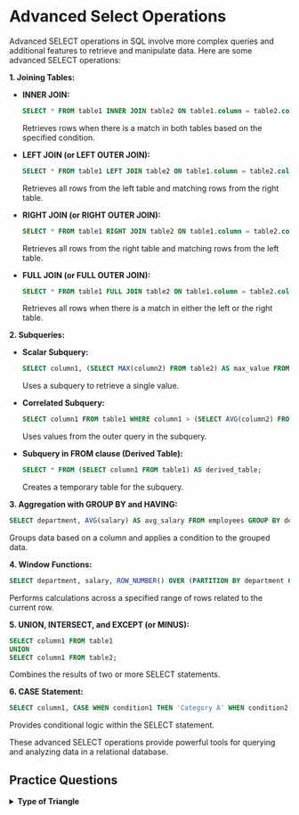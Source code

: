 #   Advanced Select Operations
Advanced SELECT operations in SQL involve more complex queries and additional features to retrieve and manipulate data. Here are some advanced SELECT operations:

**1. Joining Tables:**
   - **INNER JOIN:**
     ```sql
     SELECT * FROM table1 INNER JOIN table2 ON table1.column = table2.column;
     ```
     Retrieves rows when there is a match in both tables based on the specified condition.

   - **LEFT JOIN (or LEFT OUTER JOIN):**
     ```sql
     SELECT * FROM table1 LEFT JOIN table2 ON table1.column = table2.column;
     ```
     Retrieves all rows from the left table and matching rows from the right table.

   - **RIGHT JOIN (or RIGHT OUTER JOIN):**
     ```sql
     SELECT * FROM table1 RIGHT JOIN table2 ON table1.column = table2.column;
     ```
     Retrieves all rows from the right table and matching rows from the left table.

   - **FULL JOIN (or FULL OUTER JOIN):**
     ```sql
     SELECT * FROM table1 FULL JOIN table2 ON table1.column = table2.column;
     ```
     Retrieves all rows when there is a match in either the left or the right table.

**2. Subqueries:**
   - **Scalar Subquery:**
     ```sql
     SELECT column1, (SELECT MAX(column2) FROM table2) AS max_value FROM table1;
     ```
     Uses a subquery to retrieve a single value.

   - **Correlated Subquery:**
     ```sql
     SELECT column1 FROM table1 WHERE column1 > (SELECT AVG(column2) FROM table2 WHERE table2.id = table1.id);
     ```
     Uses values from the outer query in the subquery.

   - **Subquery in FROM clause (Derived Table):**
     ```sql
     SELECT * FROM (SELECT column1 FROM table1) AS derived_table;
     ```
     Creates a temporary table for the subquery.

**3. Aggregation with GROUP BY and HAVING:**
   ```sql
   SELECT department, AVG(salary) AS avg_salary FROM employees GROUP BY department HAVING AVG(salary) > 50000;
   ```
   Groups data based on a column and applies a condition to the grouped data.

**4. Window Functions:**
   ```sql
   SELECT department, salary, ROW_NUMBER() OVER (PARTITION BY department ORDER BY salary DESC) AS rank FROM employees;
   ```
   Performs calculations across a specified range of rows related to the current row.

**5. UNION, INTERSECT, and EXCEPT (or MINUS):**
   ```sql
   SELECT column1 FROM table1
   UNION
   SELECT column1 FROM table2;
   ```
   Combines the results of two or more SELECT statements.

**6. CASE Statement:**
   ```sql
   SELECT column1, CASE WHEN condition1 THEN 'Category A' WHEN condition2 THEN 'Category B' ELSE 'Category C' END AS category FROM table1;
   ```
   Provides conditional logic within the SELECT statement.

These advanced SELECT operations provide powerful tools for querying and analyzing data in a relational database.


##   Practice Questions

<details>
<summary><b>Type of Triangle</b></summary>

+ <details>
    <summary><b>Questions</b></summary>

   Write a query identifying the type of each record in the TRIANGLES table using its three side lengths. Output one of the following statements for each record in the table:

    - **Equilateral:** It's a triangle with sides of equal length.
    - **Isosceles:** It's a triangle with sides of equal length.
    - **Scalene:** It's a triangle with sides of differing lengths.
    - **Not A Triangle:** The given values of A, B, and C don't form a triangle.

   </details>
+ <details>
    <summary><b>Code</b></summary>
    
    ```sql
    SELECT
    CASE
        WHEN A + B > C AND A + C > B AND B + C > A THEN
            CASE
                WHEN A = B AND B = C THEN
                    'Equilateral'
                WHEN A = B OR B = C OR A = C THEN
                    'Isosceles'
                ELSE
                    'Scalene'
            END
        ELSE
            'Not A Triangle'
    END 
    FROM TRIANGLES;

    ```
   </details>
</details>